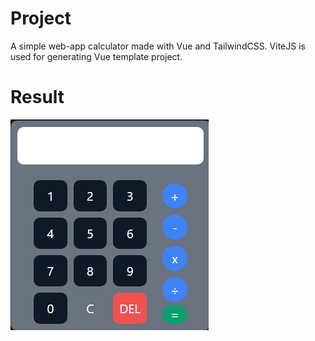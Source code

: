 # Project

A simple web-app calculator made with Vue and TailwindCSS. ViteJS is used for generating Vue template project. 

# Result

![calculator](/app/public/calculator.png)